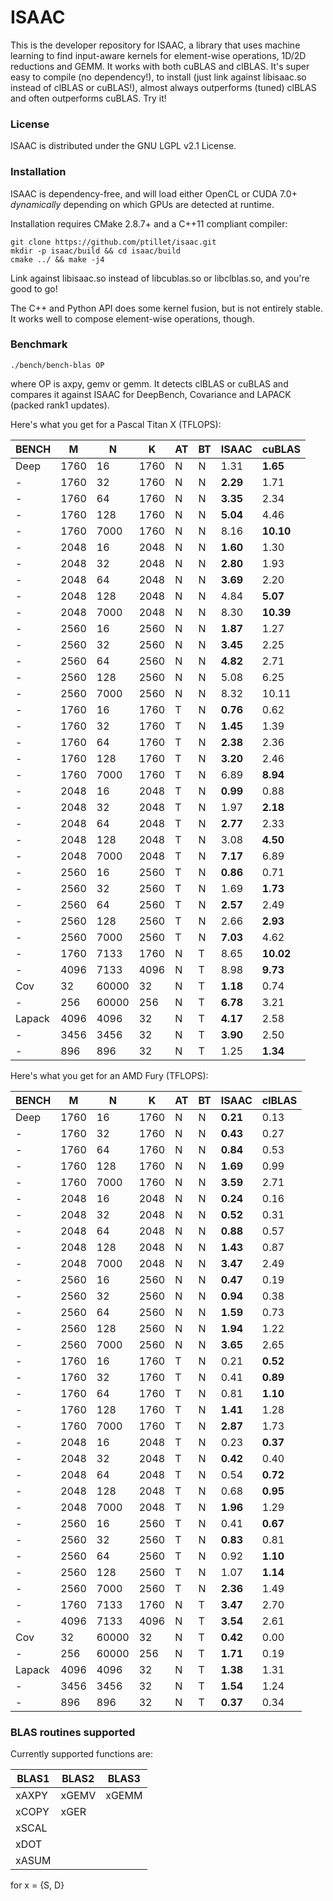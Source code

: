 # ISAAC

This is the developer repository for ISAAC, a library that uses machine learning to find input-aware kernels for element-wise operations, 1D/2D reductions and GEMM. It works with both cuBLAS and clBLAS. It's super easy to compile (no dependency!), to install (just link against libisaac.so instead of clBLAS or cuBLAS!), almost always outperforms (tuned) clBLAS and often outperforms cuBLAS. Try it!

### License

ISAAC is distributed under the GNU LGPL v2.1 License.

### Installation

ISAAC is dependency-free, and will load either OpenCL or CUDA 7.0+ _dynamically_ depending on which GPUs are detected at runtime.

Installation requires CMake 2.8.7+ and a C++11 compliant compiler:  
 

```
git clone https://github.com/ptillet/isaac.git
mkdir -p isaac/build && cd isaac/build
cmake ../ && make -j4
```

Link against libisaac.so instead of libcublas.so or libclblas.so, and you're good to go! 

The C++ and Python API does some kernel fusion, but is not entirely stable. It works well to compose element-wise operations, though.


### Benchmark

```
./bench/bench-blas OP
```
where OP is axpy, gemv or gemm. It detects clBLAS or cuBLAS and compares it against ISAAC for DeepBench, Covariance and LAPACK (packed rank1 updates).

Here's what you get for a Pascal Titan X (TFLOPS):

| BENCH  | M    | N     | K    | AT | BT | ISAAC     | cuBLAS     |
| -------| -----| ------| -----| ---| ---| ----------| -----------|
| Deep   | 1760 | 16    | 1760 | N  | N  | 1.31      | **1.65**   |
| -      | 1760 | 32    | 1760 | N  | N  | **2.29**  | 1.71       |
| -      | 1760 | 64    | 1760 | N  | N  | **3.35**  | 2.34       |
| -      | 1760 | 128   | 1760 | N  | N  | **5.04**  | 4.46       |
| -      | 1760 | 7000  | 1760 | N  | N  | 8.16      | **10.10**  |
| -      | 2048 | 16    | 2048 | N  | N  | **1.60**  | 1.30       |
| -      | 2048 | 32    | 2048 | N  | N  | **2.80**  | 1.93       |
| -      | 2048 | 64    | 2048 | N  | N  | **3.69**  | 2.20       |
| -      | 2048 | 128   | 2048 | N  | N  | 4.84      | **5.07**   |
| -      | 2048 | 7000  | 2048 | N  | N  | 8.30      | **10.39**  |
| -      | 2560 | 16    | 2560 | N  | N  | **1.87**  | 1.27       |
| -      | 2560 | 32    | 2560 | N  | N  | **3.45**  | 2.25       |
| -      | 2560 | 64    | 2560 | N  | N  | **4.82**  | 2.71       |
| -      | 2560 | 128   | 2560 | N  | N  | 5.08      | 6.25       |
| -      | 2560 | 7000  | 2560 | N  | N  | 8.32      | 10.11      |
| -      | 1760 | 16    | 1760 | T  | N  | **0.76**  | 0.62       |
| -      | 1760 | 32    | 1760 | T  | N  | **1.45**  | 1.39       |
| -      | 1760 | 64    | 1760 | T  | N  | **2.38**  | 2.36       |
| -      | 1760 | 128   | 1760 | T  | N  | **3.20**  | 2.46       |
| -      | 1760 | 7000  | 1760 | T  | N  | 6.89      | **8.94**   |
| -      | 2048 | 16    | 2048 | T  | N  | **0.99**  | 0.88       |
| -      | 2048 | 32    | 2048 | T  | N  | 1.97      | **2.18**   |
| -      | 2048 | 64    | 2048 | T  | N  | **2.77**  | 2.33       |
| -      | 2048 | 128   | 2048 | T  | N  | 3.08      | **4.50**   |
| -      | 2048 | 7000  | 2048 | T  | N  | **7.17**  | 6.89       |
| -      | 2560 | 16    | 2560 | T  | N  | **0.86**  | 0.71       |
| -      | 2560 | 32    | 2560 | T  | N  | 1.69      | **1.73**   |
| -      | 2560 | 64    | 2560 | T  | N  | **2.57**  | 2.49       |
| -      | 2560 | 128   | 2560 | T  | N  | 2.66      | **2.93**   |
| -      | 2560 | 7000  | 2560 | T  | N  | **7.03**  | 4.62       |
| -      | 1760 | 7133  | 1760 | N  | T  | 8.65      | **10.02**  |
| -      | 4096 | 7133  | 4096 | N  | T  | 8.98      | **9.73**   |
| Cov    | 32   | 60000 | 32   | N  | T  | **1.18**  | 0.74       |
| -      | 256  | 60000 | 256  | N  | T  | **6.78**  | 3.21       |
| Lapack | 4096 | 4096  | 32   | N  | T  | **4.17**  | 2.58       |
| -      | 3456 | 3456  | 32   | N  | T  | **3.90**  | 2.50       |
| -      | 896  | 896   | 32   | N  | T  | 1.25      | **1.34**   |

Here's what you get for an AMD Fury (TFLOPS):

| BENCH  | M    | N     | K    | AT | BT | ISAAC     | clBLAS    |
| -------| -----| ------| -----| ---| ---| ----------| ----------|
| Deep   | 1760 | 16    | 1760 | N  | N  | **0.21**  | 0.13      |
| -      | 1760 | 32    | 1760 | N  | N  | **0.43**  | 0.27      |
| -      | 1760 | 64    | 1760 | N  | N  | **0.84**  | 0.53      |
| -      | 1760 | 128   | 1760 | N  | N  | **1.69**  | 0.99      |
| -      | 1760 | 7000  | 1760 | N  | N  | **3.59**  | 2.71      |
| -      | 2048 | 16    | 2048 | N  | N  | **0.24**  | 0.16      |
| -      | 2048 | 32    | 2048 | N  | N  | **0.52**  | 0.31      |
| -      | 2048 | 64    | 2048 | N  | N  | **0.88**  | 0.57      |
| -      | 2048 | 128   | 2048 | N  | N  | **1.43**  | 0.87      |
| -      | 2048 | 7000  | 2048 | N  | N  | **3.47**  | 2.49      |
| -      | 2560 | 16    | 2560 | N  | N  | **0.47**  | 0.19      |
| -      | 2560 | 32    | 2560 | N  | N  | **0.94**  | 0.38      |
| -      | 2560 | 64    | 2560 | N  | N  | **1.59**  | 0.73      |
| -      | 2560 | 128   | 2560 | N  | N  | **1.94**  | 1.22      |
| -      | 2560 | 7000  | 2560 | N  | N  | **3.65**  | 2.65      |
| -      | 1760 | 16    | 1760 | T  | N  | 0.21      | **0.52**  |
| -      | 1760 | 32    | 1760 | T  | N  | 0.41      | **0.89**  |
| -      | 1760 | 64    | 1760 | T  | N  | 0.81      | **1.10**  |
| -      | 1760 | 128   | 1760 | T  | N  | **1.41**  | 1.28      |
| -      | 1760 | 7000  | 1760 | T  | N  | **2.87**  | 1.73      |
| -      | 2048 | 16    | 2048 | T  | N  | 0.23      | **0.37**  |
| -      | 2048 | 32    | 2048 | T  | N  | **0.42**  | 0.40      |
| -      | 2048 | 64    | 2048 | T  | N  | 0.54      | **0.72**  |
| -      | 2048 | 128   | 2048 | T  | N  | 0.68      | **0.95**  |
| -      | 2048 | 7000  | 2048 | T  | N  | **1.96**  | 1.29      |
| -      | 2560 | 16    | 2560 | T  | N  | 0.41      | **0.67**  |
| -      | 2560 | 32    | 2560 | T  | N  | **0.83**  | 0.81      |
| -      | 2560 | 64    | 2560 | T  | N  | 0.92      | **1.10**  |
| -      | 2560 | 128   | 2560 | T  | N  | 1.07      | **1.14**  |
| -      | 2560 | 7000  | 2560 | T  | N  | **2.36**  | 1.49      |
| -      | 1760 | 7133  | 1760 | N  | T  | **3.47**  | 2.70      |
| -      | 4096 | 7133  | 4096 | N  | T  | **3.54**  | 2.61      |
| Cov    | 32   | 60000 | 32   | N  | T  | **0.42**  | 0.00      |
| -      | 256  | 60000 | 256  | N  | T  | **1.71**  | 0.19      |
| Lapack | 4096 | 4096  | 32   | N  | T  | **1.38**  | 1.31      |
| -      | 3456 | 3456  | 32   | N  | T  | **1.54**  | 1.24      |
| -      | 896  | 896   | 32   | N  | T  | **0.37**  | 0.34      |

### BLAS routines supported

Currently supported functions are:

| BLAS1         | BLAS2         | BLAS3         |
| --------------| --------------| --------------|
| xAXPY         | xGEMV         | xGEMM         |
| xCOPY         | xGER          |               |
| xSCAL         |               |               |
| xDOT          |               |               |
| xASUM         |               |               |

for x = {S, D}
